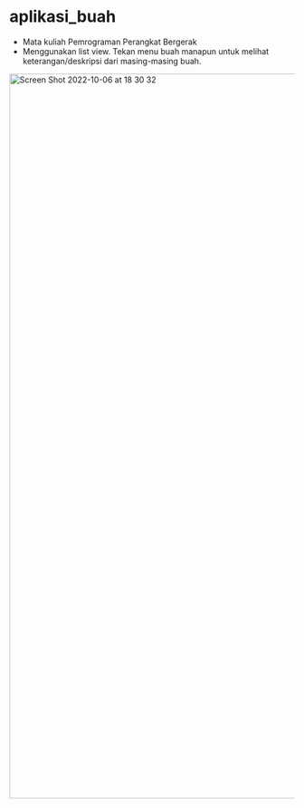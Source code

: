 # aplikasi_buah

- Mata kuliah Pemrograman Perangkat Bergerak
- Menggunakan list view. Tekan menu buah manapun untuk melihat keterangan/deskripsi dari masing-masing buah.
<img width="1280" alt="Screen Shot 2022-10-06 at 18 30 32" src="https://user-images.githubusercontent.com/114632917/194450316-3dae5565-2950-4280-891a-2beebbc3300b.png">

